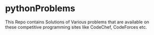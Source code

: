 # pythonProblems
This Repo contains Solutions of Various problems that are available on these competitive programming sites like CodeChef, CodeForces etc.
